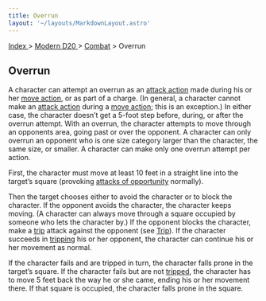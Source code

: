 ```yaml
---
title: Overrun
layout: '~/layouts/MarkdownLayout.astro'
---
```


[ Index ](/) > [ Modern D20 ](/modern.d20.srd) > [Combat](/modern.d20.srd/combat) > Overrun

## Overrun

A character can attempt an overrun as an [attack action](/modern.d20.srd/combat/attack.actions) made during his or her [move action](/modern.d20.srd/combat/move.actions), or as part of a charge. (In
general, a character cannot make an [attack action](/modern.d20.srd/combat/attack.actions) during a [move action](/modern.d20.srd/combat/move.actions); this is an exception.) In either
case, the character doesn’t get a 5-foot step before, during, or after the
overrun attempt. With an overrun, the character attempts to move through an
opponents area, going past or over the opponent. A character can only overrun
an opponent who is one size category larger than the character, the same size,
or smaller. A character can make only one overrun attempt per action.

First, the character must move at least 10 feet in a straight line into the
target’s square (provoking [attacks of opportunity](/modern.d20.srd/combat/attacks.of.opportunity) normally).

Then the target chooses either to avoid the character or to block the
character. If the opponent avoids the character, the character keeps moving.
(A character can always move through a square occupied by someone who lets the
character by.) If the opponent blocks the character, make a
[trip](/modern.d20.srd/combat/trip) attack against the opponent (see
[Trip](/modern.d20.srd/combat/trip)). If the character succeeds in
[tripping](/modern.d20.srd/combat/trip) his or her opponent, the character can
continue his or her movement as normal.

If the character fails and are tripped in turn, the character falls prone in
the target’s square. If the character fails but are not
[tripped](/modern.d20.srd/combat/trip), the character has to move 5 feet back
the way he or she came, ending his or her movement there. If that square is
occupied, the character falls prone in the square.

